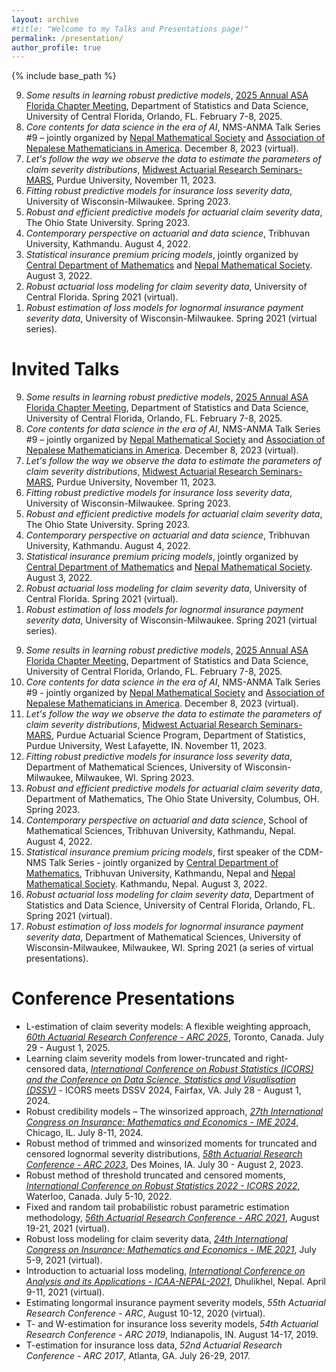 ```yaml
---
layout: archive
#title: "Welcome to my Talks and Presentations page!"
permalink: /presentation/
author_profile: true
---
```


{% include base_path %}

<ol reversed>
  <li><em>Some results in learning robust predictive models</em>, <a href="https://sciences.ucf.edu/statistics/2025-annual-asa-florida-chapter-meeting/">2025 Annual ASA Florida Chapter Meeting</a>, Department of Statistics and Data Science, University of Central Florida, Orlando, FL. February 7-8, 2025.</li>
  <li><em>Core contents for data science in the era of AI</em>, NMS-ANMA Talk Series #9 – jointly organized by <a href="https://www.nms.org.np/">Nepal Mathematical Society</a> and <a href="https://www.anmaweb.org/">Association of Nepalese Mathematicians in America</a>. December 8, 2023 (virtual).</li>
  <li><em>Let's follow the way we observe the data to estimate the parameters of claim severity distributions</em>, <a href="https://www.math.purdue.edu/news/2023/midwest-actuarial-research-seminars.html">Midwest Actuarial Research Seminars-MARS</a>, Purdue University, November 11, 2023.</li>
  <li><em>Fitting robust predictive models for insurance loss severity data</em>, University of Wisconsin-Milwaukee. Spring 2023.</li>
  <li><em>Robust and efficient predictive models for actuarial claim severity data</em>, The Ohio State University. Spring 2023.</li>
  <li><em>Contemporary perspective on actuarial and data science</em>, Tribhuvan University, Kathmandu. August 4, 2022.</li>
  <li><em>Statistical insurance premium pricing models</em>, jointly organized by <a href="https://www.cdmathtu.edu.np/">Central Department of Mathematics</a> and <a href="https://www.nms.org.np/">Nepal Mathematical Society</a>. August 3, 2022.</li>
  <li><em>Robust actuarial loss modeling for claim severity data</em>, University of Central Florida. Spring 2021 (virtual).</li>
  <li><em>Robust estimation of loss models for lognormal insurance payment severity data</em>, University of Wisconsin-Milwaukee. Spring 2021 (virtual series).</li>
</ol>

Invited Talks
=====
<ol reversed>
  <li><em>Some results in learning robust predictive models</em>, <a href="https://sciences.ucf.edu/statistics/2025-annual-asa-florida-chapter-meeting/">2025 Annual ASA Florida Chapter Meeting</a>, Department of Statistics and Data Science, University of Central Florida, Orlando, FL. February 7-8, 2025.</li>
  <li><em>Core contents for data science in the era of AI</em>, NMS-ANMA Talk Series #9 – jointly organized by <a href="https://www.nms.org.np/">Nepal Mathematical Society</a> and <a href="https://www.anmaweb.org/">Association of Nepalese Mathematicians in America</a>. December 8, 2023 (virtual).</li>
  <li><em>Let's follow the way we observe the data to estimate the parameters of claim severity distributions</em>, <a href="https://www.math.purdue.edu/news/2023/midwest-actuarial-research-seminars.html">Midwest Actuarial Research Seminars-MARS</a>, Purdue University, November 11, 2023.</li>
  <li><em>Fitting robust predictive models for insurance loss severity data</em>, University of Wisconsin-Milwaukee. Spring 2023.</li>
  <li><em>Robust and efficient predictive models for actuarial claim severity data</em>, The Ohio State University. Spring 2023.</li>
  <li><em>Contemporary perspective on actuarial and data science</em>, Tribhuvan University, Kathmandu. August 4, 2022.</li>
  <li><em>Statistical insurance premium pricing models</em>, jointly organized by <a href="https://www.cdmathtu.edu.np/">Central Department of Mathematics</a> and <a href="https://www.nms.org.np/">Nepal Mathematical Society</a>. August 3, 2022.</li>
  <li><em>Robust actuarial loss modeling for claim severity data</em>, University of Central Florida. Spring 2021 (virtual).</li>
  <li><em>Robust estimation of loss models for lognormal insurance payment severity data</em>, University of Wisconsin-Milwaukee. Spring 2021 (virtual series).</li>
</ol>

9. *Some results in learning robust predictive models*, [2025 Annual ASA Florida Chapter Meeting](https://sciences.ucf.edu/statistics/2025-annual-asa-florida-chapter-meeting/), Department of Statistics and Data Science,
University of Central Florida, Orlando, FL. February 7-8, 2025.
8. *Core contents for data science in the era of AI*, NMS-ANMA Talk Series #9 - jointly organized by [Nepal Mathematical Society](https://www.nms.org.np/) and [Association of Nepalese Mathematicians in America](https://www.anmaweb.org/). December 8, 2023 (virtual).
7. *Let's follow the way we observe the data to estimate the parameters of claim severity distributions*, [Midwest Actuarial Research Seminars-MARS](https://www.math.purdue.edu/news/2023/midwest-actuarial-research-seminars.html), Purdue Actuarial Science Program, Department of Statistics, Purdue University, West Lafayette, IN. November 11, 2023.
6. *Fitting robust predictive models for insurance loss severity data*, Department of Mathematical Sciences, University of Wisconsin-Milwaukee, Milwaukee, WI. Spring 2023.
5. *Robust and efficient predictive models for actuarial claim severity data*, Department of Mathematics, The Ohio State University, Columbus, OH. Spring 2023.
4. *Contemporary perspective on actuarial and data science*, School of Mathematical Sciences, Tribhuvan University, Kathmandu, Nepal. August 4, 2022.
3. *Statistical insurance premium pricing models*, first speaker of the CDM-NMS Talk Series - jointly organized by [Central Department of Mathematics](https://www.cdmathtu.edu.np/), Tribhuvan University, Kathmandu, Nepal and [Nepal Mathematical Society](https://www.nms.org.np/). Kathmandu, Nepal. August 3, 2022.
2. *Robust actuarial loss modeling for claim severity data*, Department of Statistics and Data Science, University of Central Florida, Orlando, FL. Spring 2021 (virtual).
1. *Robust estimation of loss models for lognormal insurance payment severity data*, Department of Mathematical Sciences, University of Wisconsin-Milwaukee, Milwaukee, WI. Spring 2021 (a series of virtual presentations).

Conference Presentations
=====
- L-estimation of claim severity models: A flexible weighting approach, [*60th Actuarial Research Conference - ARC 2025*](https://sites.google.com/view/arc2025/), Toronto, Canada. July 29 - August 1, 2025.
- Learning claim severity models from lower-truncated and right-censored data, [*International Conference on Robust Statistics (ICORS) and the Conference on Data Science, Statistics and Visualisation (DSSV)*](https://icors2024.statistics.gmu.edu/) - ICORS meets DSSV 2024, Fairfax, VA. July 28 - August 1, 2024.
- Robust credibility models – The winsorized approach, [*27th International Congress on Insurance: Mathematics and Economics - IME 2024*](https://publish.illinois.edu/ime-conf-2024/), Chicago, IL. July 8-11, 2024.
- Robust method of trimmed and winsorized moments for truncated and censored lognormal severity distributions, [*58th Actuarial Research Conference - ARC 2023*](https://www.soa.org/prof-dev/events/2023-arc/), Des Moines, IA. July 30 - August 2, 2023.
- Robust method of threshold truncated and censored moments, [*International Conference on Robust Statistics 2022 - ICORS 2022*](https://uwaterloo.ca/international-conference-robust-statistics/), Waterloo, Canada. July 5-10, 2022.
- Fixed and random tail probabilistic robust parametric estimation methodology, [*56th Actuarial Research Conference - ARC 2021*](https://www.soa.org/sections/education-research/educ-research-newsletter/2021/june/ehn-2021-06-guan/), August 19-21, 2021 (virtual).
- Robust loss modeling for claim severity data, [*24th International Congress on Insurance: Mathematics and Economics - IME 2021*](https://publish.illinois.edu/ime-conf-2021/), July 5-9, 2021 (virtual).
- Introduction to actuarial loss modeling, [*International Conference on Analysis and its Applications - ICAA-NEPAL-2021*](http://icaa2021.ku.edu.np/), Dhulikhel, Nepal. April 9-11, 2021 (virtual).
- Estimating longormal insurance payment severity models, *55th Actuarial Research Conference - ARC*, August 10-12, 2020 (virtual).
- T- and W-estimation for insurance loss severity models, *54th Actuarial Research Conference - ARC 2019*, Indianapolis, IN. August 14-17, 2019.
- T-estimation for insurance loss data, *52nd Actuarial Research Conference - ARC 2017*, Atlanta, GA. July 26-29, 2017.
   

